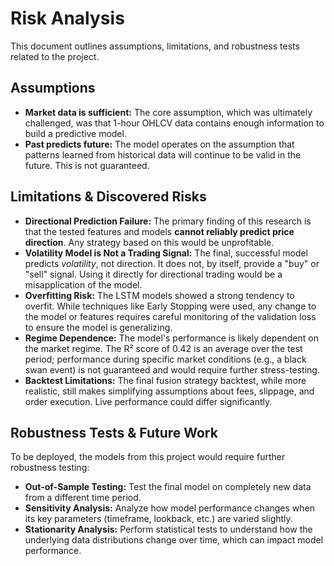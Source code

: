 # Risk Analysis

This document outlines assumptions, limitations, and robustness tests related to the project.

## Assumptions

*   **Market data is sufficient:** The core assumption, which was ultimately challenged, was that 1-hour OHLCV data contains enough information to build a predictive model.
*   **Past predicts future:** The model operates on the assumption that patterns learned from historical data will continue to be valid in the future. This is not guaranteed.

## Limitations & Discovered Risks

*   **Directional Prediction Failure:** The primary finding of this research is that the tested features and models **cannot reliably predict price direction**. Any strategy based on this would be unprofitable.
*   **Volatility Model is Not a Trading Signal:** The final, successful model predicts *volatility*, not direction. It does not, by itself, provide a "buy" or "sell" signal. Using it directly for directional trading would be a misapplication of the model.
*   **Overfitting Risk:** The LSTM models showed a strong tendency to overfit. While techniques like Early Stopping were used, any change to the model or features requires careful monitoring of the validation loss to ensure the model is generalizing.
*   **Regime Dependence:** The model's performance is likely dependent on the market regime. The R² score of 0.42 is an average over the test period; performance during specific market conditions (e.g., a black swan event) is not guaranteed and would require further stress-testing.
*   **Backtest Limitations:** The final fusion strategy backtest, while more realistic, still makes simplifying assumptions about fees, slippage, and order execution. Live performance could differ significantly.

## Robustness Tests & Future Work

To be deployed, the models from this project would require further robustness testing:

*   **Out-of-Sample Testing:** Test the final model on completely new data from a different time period.
*   **Sensitivity Analysis:** Analyze how model performance changes when its key parameters (timeframe, lookback, etc.) are varied slightly.
*   **Stationarity Analysis:** Perform statistical tests to understand how the underlying data distributions change over time, which can impact model performance.